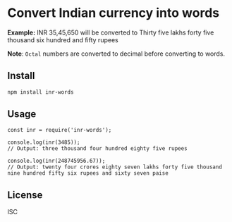 # Convert Indian currency into words
**Example:** INR 35,45,650 will be converted to Thirty five lakhs forty five thousand six hundred and fifty rupees

**Note**: `Octal` numbers are converted to decimal before converting to words.

## Install
```sh
npm install inr-words
```

## Usage
````
const inr = require('inr-words');

console.log(inr(3485)); 
// Output: three thousand four hundred eighty five rupees

console.log(inr(248745956.67));
// Output: twenty four crores eighty seven lakhs forty five thousand nine hundred fifty six rupees and sixty seven paise
````

## License
ISC